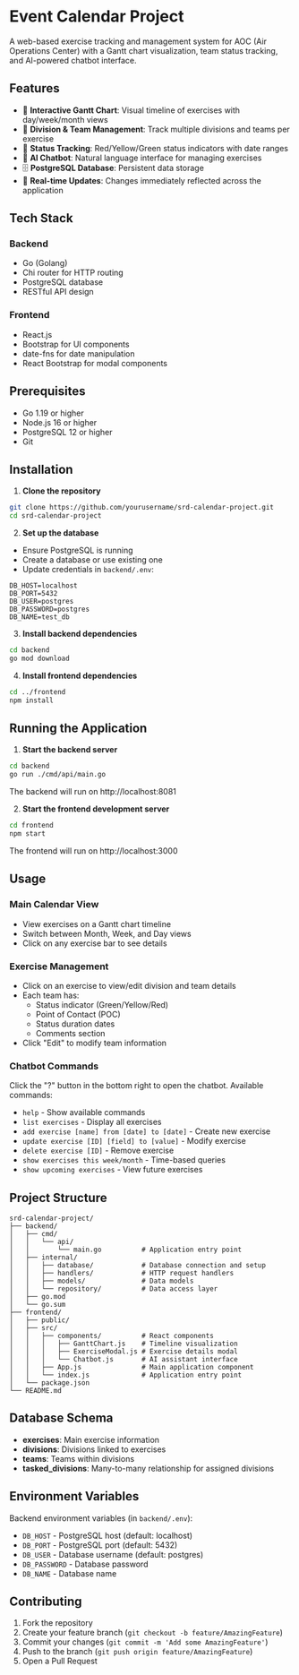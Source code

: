 # Event Calendar Project

A web-based exercise tracking and management system for AOC (Air Operations Center) with a Gantt chart visualization, team status tracking, and AI-powered chatbot interface.

## Features

- 📅 **Interactive Gantt Chart**: Visual timeline of exercises with day/week/month views
- 👥 **Division & Team Management**: Track multiple divisions and teams per exercise
- 🚦 **Status Tracking**: Red/Yellow/Green status indicators with date ranges
- 💬 **AI Chatbot**: Natural language interface for managing exercises
- 🗄️ **PostgreSQL Database**: Persistent data storage
- 🔄 **Real-time Updates**: Changes immediately reflected across the application

## Tech Stack

### Backend
- Go (Golang)
- Chi router for HTTP routing
- PostgreSQL database
- RESTful API design

### Frontend
- React.js
- Bootstrap for UI components
- date-fns for date manipulation
- React Bootstrap for modal components

## Prerequisites

- Go 1.19 or higher
- Node.js 16 or higher
- PostgreSQL 12 or higher
- Git

## Installation

1. **Clone the repository**
```bash
git clone https://github.com/yourusername/srd-calendar-project.git
cd srd-calendar-project
```

2. **Set up the database**
- Ensure PostgreSQL is running
- Create a database or use existing one
- Update credentials in `backend/.env`:
```env
DB_HOST=localhost
DB_PORT=5432
DB_USER=postgres
DB_PASSWORD=postgres
DB_NAME=test_db
```

3. **Install backend dependencies**
```bash
cd backend
go mod download
```

4. **Install frontend dependencies**
```bash
cd ../frontend
npm install
```

## Running the Application

1. **Start the backend server**
```bash
cd backend
go run ./cmd/api/main.go
```
The backend will run on http://localhost:8081

2. **Start the frontend development server**
```bash
cd frontend
npm start
```
The frontend will run on http://localhost:3000

## Usage

### Main Calendar View
- View exercises on a Gantt chart timeline
- Switch between Month, Week, and Day views
- Click on any exercise bar to see details

### Exercise Management
- Click on an exercise to view/edit division and team details
- Each team has:
  - Status indicator (Green/Yellow/Red)
  - Point of Contact (POC)
  - Status duration dates
  - Comments section
- Click "Edit" to modify team information

### Chatbot Commands
Click the "?" button in the bottom right to open the chatbot. Available commands:

- `help` - Show available commands
- `list exercises` - Display all exercises
- `add exercise [name] from [date] to [date]` - Create new exercise
- `update exercise [ID] [field] to [value]` - Modify exercise
- `delete exercise [ID]` - Remove exercise
- `show exercises this week/month` - Time-based queries
- `show upcoming exercises` - View future exercises

## Project Structure

```
srd-calendar-project/
├── backend/
│   ├── cmd/
│   │   └── api/
│   │       └── main.go          # Application entry point
│   ├── internal/
│   │   ├── database/            # Database connection and setup
│   │   ├── handlers/            # HTTP request handlers
│   │   ├── models/              # Data models
│   │   └── repository/          # Data access layer
│   ├── go.mod
│   └── go.sum
├── frontend/
│   ├── public/
│   ├── src/
│   │   ├── components/          # React components
│   │   │   ├── GanttChart.js    # Timeline visualization
│   │   │   ├── ExerciseModal.js # Exercise details modal
│   │   │   └── Chatbot.js       # AI assistant interface
│   │   ├── App.js               # Main application component
│   │   └── index.js             # Application entry point
│   └── package.json
└── README.md
```

## Database Schema

- **exercises**: Main exercise information
- **divisions**: Divisions linked to exercises
- **teams**: Teams within divisions
- **tasked_divisions**: Many-to-many relationship for assigned divisions

## Environment Variables

Backend environment variables (in `backend/.env`):
- `DB_HOST` - PostgreSQL host (default: localhost)
- `DB_PORT` - PostgreSQL port (default: 5432)
- `DB_USER` - Database username (default: postgres)
- `DB_PASSWORD` - Database password
- `DB_NAME` - Database name

## Contributing

1. Fork the repository
2. Create your feature branch (`git checkout -b feature/AmazingFeature`)
3. Commit your changes (`git commit -m 'Add some AmazingFeature'`)
4. Push to the branch (`git push origin feature/AmazingFeature`)
5. Open a Pull Request
